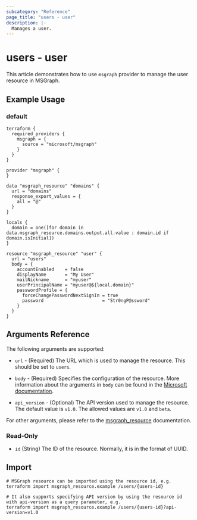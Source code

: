 ```yaml
---
subcategory: "Reference"
page_title: "users - user"
description: |-
  Manages a user.
---
```


# users - user

This article demonstrates how to use `msgraph` provider to manage the user resource in MSGraph.

## Example Usage

### default

```hcl
terraform {
  required_providers {
    msgraph = {
      source = "microsoft/msgraph"
    }
  }
}

provider "msgraph" {
}

data "msgraph_resource" "domains" {
  url = "domains"
  response_export_values = {
    all = "@"
  }
}

locals {
  domain = one([for domain in data.msgraph_resource.domains.output.all.value : domain.id if domain.isInitial])
}

resource "msgraph_resource" "user" {
  url = "users"
  body = {
    accountEnabled    = false
    displayName       = "My User"
    mailNickname      = "myuser"
    userPrincipalName = "myuser@${local.domain}"
    passwordProfile = {
      forceChangePasswordNextSignIn = true
      password                      = "Str0ngP@ssword"
    }
  }
}

```



## Arguments Reference

The following arguments are supported:

* `url` - (Required) The URL which is used to manage the resource. This should be set to `users`.

* `body` - (Required) Specifies the configuration of the resource. More information about the arguments in `body` can be found in the [Microsoft documentation](https://learn.microsoft.com/en-us/azure/templates/users?pivots=deployment-language-terraform).

* `api_version` - (Optional) The API version used to manage the resource. The default value is `v1.0`. The allowed values are `v1.0` and `beta`.

For other arguments, please refer to the [msgraph_resource](https://registry.terraform.io/providers/Microsoft/msgraph/latest/docs/resources/resource) documentation.

### Read-Only

- `id` (String) The ID of the resource. Normally, it is in the format of UUID.

## Import

 ```shell
 # MSGraph resource can be imported using the resource id, e.g.
 terraform import msgraph_resource.example /users/{users-id}
 
 # It also supports specifying API version by using the resource id with api-version as a query parameter, e.g.
 terraform import msgraph_resource.example /users/{users-id}?api-version=v1.0
 ```
